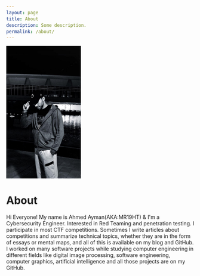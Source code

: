 ```yaml
---
layout: page
title: About
description: Some description.
permalink: /about/
---
```


<img class="img-rounded" src="/assets/img/uploads/about1.jpeg" alt="Thiago Rossener" width="200">

# About

Hi Everyone! My name is Ahmed Ayman(AKA:MR19HT) & I'm a Cybersecurity Engineer. Interested in Red Teaming and penetration testing. I participate in most CTF competitions. Sometimes I write articles about competitions and summarize technical topics, whether they are in the form of essays or mental maps, and all of this is available on my blog and GitHub. I worked on many software projects while studying computer engineering in different fields like digital image processing, software engineering, computer graphics, artificial intelligence and all those projects are on my GitHub.
